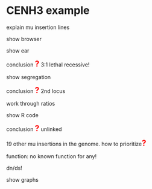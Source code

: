 # CENH3 example

explain mu insertion lines

show browser

show ear

conclusion <strong style="font-size: 150%; color: red;">?</strong> 3:1 lethal recessive!

show segregation

conclusion <strong style="font-size: 150%; color: red;">?</strong> 2nd locus

work through ratios

show R code

conclusion <strong style="font-size: 150%; color: red;">?</strong> unlinked

19 other mu insertions in the genome. how to prioritize<strong style="font-size: 150%; color: red;">?</strong>

function: no known function for any!

dn/ds!

show graphs